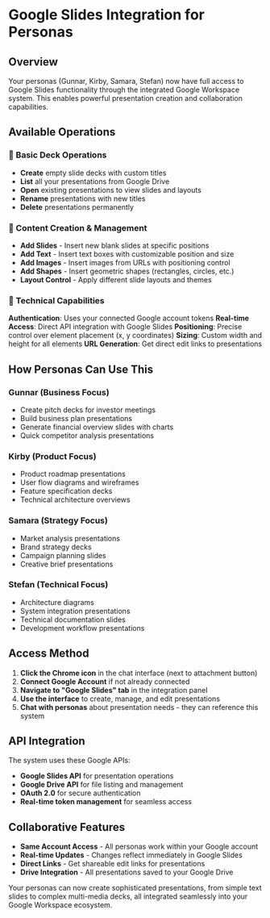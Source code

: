 # Google Slides Integration for Personas

## Overview
Your personas (Gunnar, Kirby, Samara, Stefan) now have full access to Google Slides functionality through the integrated Google Workspace system. This enables powerful presentation creation and collaboration capabilities.

## Available Operations

### 🎯 Basic Deck Operations
- **Create** empty slide decks with custom titles
- **List** all your presentations from Google Drive
- **Open** existing presentations to view slides and layouts
- **Rename** presentations with new titles
- **Delete** presentations permanently

### 📝 Content Creation & Management
- **Add Slides** - Insert new blank slides at specific positions
- **Add Text** - Insert text boxes with customizable position and size
- **Add Images** - Insert images from URLs with positioning control
- **Add Shapes** - Insert geometric shapes (rectangles, circles, etc.)
- **Layout Control** - Apply different slide layouts and themes

### 🔧 Technical Capabilities

**Authentication**: Uses your connected Google account tokens
**Real-time Access**: Direct API integration with Google Slides
**Positioning**: Precise control over element placement (x, y coordinates)
**Sizing**: Custom width and height for all elements
**URL Generation**: Get direct edit links to presentations

## How Personas Can Use This

### Gunnar (Business Focus)
- Create pitch decks for investor meetings
- Build business plan presentations
- Generate financial overview slides with charts
- Quick competitor analysis presentations

### Kirby (Product Focus) 
- Product roadmap presentations
- User flow diagrams and wireframes
- Feature specification decks
- Technical architecture overviews

### Samara (Strategy Focus)
- Market analysis presentations
- Brand strategy decks  
- Campaign planning slides
- Creative brief presentations

### Stefan (Technical Focus)
- Architecture diagrams
- System integration presentations
- Technical documentation slides
- Development workflow presentations

## Access Method

1. **Click the Chrome icon** in the chat interface (next to attachment button)
2. **Connect Google Account** if not already connected
3. **Navigate to "Google Slides" tab** in the integration panel
4. **Use the interface** to create, manage, and edit presentations
5. **Chat with personas** about presentation needs - they can reference this system

## API Integration

The system uses these Google APIs:
- **Google Slides API** for presentation operations
- **Google Drive API** for file listing and management  
- **OAuth 2.0** for secure authentication
- **Real-time token management** for seamless access

## Collaborative Features

- **Same Account Access** - All personas work within your Google account
- **Real-time Updates** - Changes reflect immediately in Google Slides
- **Direct Links** - Get shareable edit links for presentations
- **Drive Integration** - All presentations saved to your Google Drive

Your personas can now create sophisticated presentations, from simple text slides to complex multi-media decks, all integrated seamlessly into your Google Workspace ecosystem.